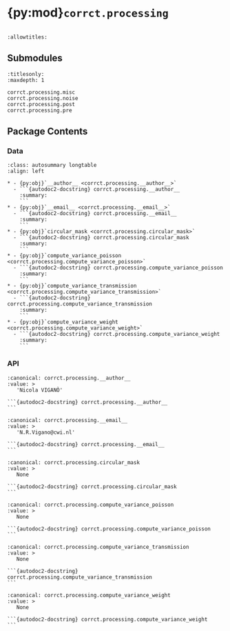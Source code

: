 # {py:mod}`corrct.processing`

```{py:module} corrct.processing
```

```{autodoc2-docstring} corrct.processing
:allowtitles:
```

## Submodules

```{toctree}
:titlesonly:
:maxdepth: 1

corrct.processing.misc
corrct.processing.noise
corrct.processing.post
corrct.processing.pre
```

## Package Contents

### Data

````{list-table}
:class: autosummary longtable
:align: left

* - {py:obj}`__author__ <corrct.processing.__author__>`
  - ```{autodoc2-docstring} corrct.processing.__author__
    :summary:
    ```
* - {py:obj}`__email__ <corrct.processing.__email__>`
  - ```{autodoc2-docstring} corrct.processing.__email__
    :summary:
    ```
* - {py:obj}`circular_mask <corrct.processing.circular_mask>`
  - ```{autodoc2-docstring} corrct.processing.circular_mask
    :summary:
    ```
* - {py:obj}`compute_variance_poisson <corrct.processing.compute_variance_poisson>`
  - ```{autodoc2-docstring} corrct.processing.compute_variance_poisson
    :summary:
    ```
* - {py:obj}`compute_variance_transmission <corrct.processing.compute_variance_transmission>`
  - ```{autodoc2-docstring} corrct.processing.compute_variance_transmission
    :summary:
    ```
* - {py:obj}`compute_variance_weight <corrct.processing.compute_variance_weight>`
  - ```{autodoc2-docstring} corrct.processing.compute_variance_weight
    :summary:
    ```
````

### API

````{py:data} __author__
:canonical: corrct.processing.__author__
:value: >
   'Nicola VIGANÒ'

```{autodoc2-docstring} corrct.processing.__author__
```

````

````{py:data} __email__
:canonical: corrct.processing.__email__
:value: >
   'N.R.Vigano@cwi.nl'

```{autodoc2-docstring} corrct.processing.__email__
```

````

````{py:data} circular_mask
:canonical: corrct.processing.circular_mask
:value: >
   None

```{autodoc2-docstring} corrct.processing.circular_mask
```

````

````{py:data} compute_variance_poisson
:canonical: corrct.processing.compute_variance_poisson
:value: >
   None

```{autodoc2-docstring} corrct.processing.compute_variance_poisson
```

````

````{py:data} compute_variance_transmission
:canonical: corrct.processing.compute_variance_transmission
:value: >
   None

```{autodoc2-docstring} corrct.processing.compute_variance_transmission
```

````

````{py:data} compute_variance_weight
:canonical: corrct.processing.compute_variance_weight
:value: >
   None

```{autodoc2-docstring} corrct.processing.compute_variance_weight
```

````
